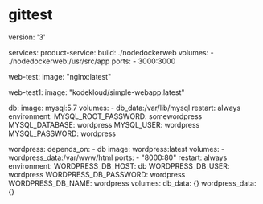 # gittest
version: '3'

services:
  product-service:
   build: ./nodedockerweb
   volumes:
    - ./nodedockerweb:/usr/src/app
   ports:
    - 3000:3000
   
   
   
  web-test:
   image: "nginx:latest" 
   
   
  web-test1:
   image: "kodekloud/simple-webapp:latest"
   
    
  db:
    image: mysql:5.7
    volumes:
      - db_data:/var/lib/mysql
    restart: always
    environment:
      MYSQL_ROOT_PASSWORD: somewordpress
      MYSQL_DATABASE: wordpress
      MYSQL_USER: wordpress
      MYSQL_PASSWORD: wordpress
    
  wordpress:
    depends_on:
      - db
    image: wordpress:latest
    volumes:
      - wordpress_data:/var/www/html
    ports:
      - "8000:80"
    restart: always
    environment:
      WORDPRESS_DB_HOST: db
      WORDPRESS_DB_USER: wordpress
      WORDPRESS_DB_PASSWORD: wordpress
      WORDPRESS_DB_NAME: wordpress
volumes:
  db_data: {}
  wordpress_data: {}
